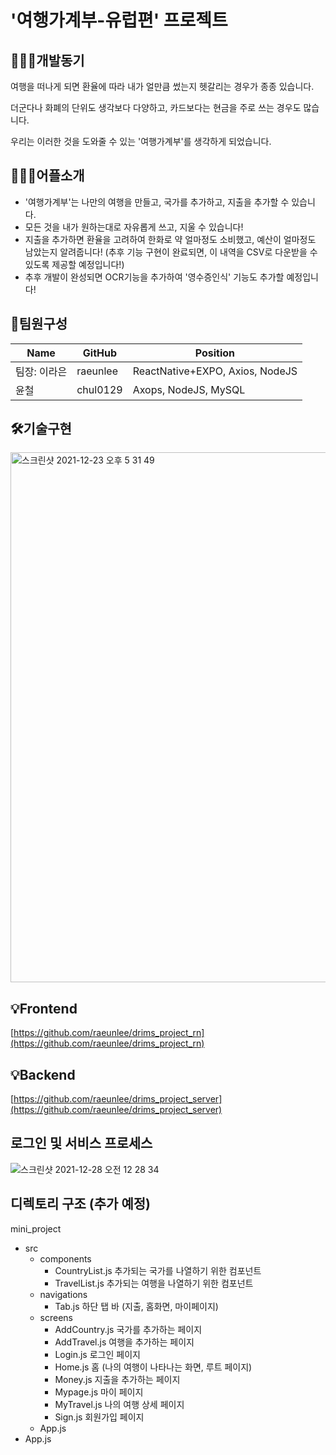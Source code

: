 # '여행가계부-유럽편' 프로젝트

## 👩🏻‍💻개발동기

여행을 떠나게 되면 환율에 따라 내가 얼만큼 썼는지 헷갈리는 경우가 종종 있습니다.

더군다나 화폐의 단위도 생각보다 다양하고, 카드보다는 현금을 주로 쓰는 경우도 많습니다.

우리는 이러한 것을 도와줄 수 있는 '여행가계부'를 생각하게 되었습니다.

## 💁🏻‍♀️어플소개

- '여행가계부'는 나만의 여행을 만들고, 국가를 추가하고, 지출을 추가할 수 있습니다.
- 모든 것을 내가 원하는대로 자유롭게 쓰고, 지울 수 있습니다!
- 지출을 추가하면 환율을 고려하여 한화로 약 얼마정도 소비했고, 예산이 얼마정도 남았는지 알려줍니다! (추후 기능 구현이 완료되면, 이 내역을 CSV로 다운받을 수 있도록 제공할 예정입니다!)
- 추후 개발이 완성되면 OCR기능을 추가하여 '영수증인식' 기능도 추가할 예정입니다!

## 👥팀원구성

| Name | GitHub | Position |
| --- | --- | --- |
| 팀장: 이라은 | raeunlee | ReactNative+EXPO, Axios, NodeJS |
| 윤철 | chul0129 | Axops, NodeJS, MySQL |

## 🛠️기술구현
<img width="848" alt="스크린샷 2021-12-23 오후 5 31 49" src="https://user-images.githubusercontent.com/49014085/147485522-ede16c84-72c4-4413-8cbe-0a63f8d790f1.png">

## 💡Frontend

[https://github.com/raeunlee/drims_project_rn](https://github.com/raeunlee/drims_project_rn)

## 💡Backend

[https://github.com/raeunlee/drims_project_server](https://github.com/raeunlee/drims_project_server)

## 로그인 및 서비스 프로세스

![스크린샷 2021-12-28 오전 12 28 34](https://user-images.githubusercontent.com/49014085/147485720-e776d2cb-fc72-4a8c-8635-10d6fa7d1fe7.png)

## 디렉토리 구조 (추가 예정)

mini_project

- src
    - components
        - CountryList.js 추가되는 국가를 나열하기 위한 컴포넌트
        - TravelList.js  추가되는 여행을 나열하기 위한 컴포넌트
    - navigations
        - Tab.js 하단 탭 바 (지출, 홈화면, 마이페이지)
    - screens
        - AddCountry.js 국가를 추가하는 페이지
        - AddTravel.js 여행을 추가하는 페이지
        - Login.js 로그인 페이지
        - Home.js 홈 (나의 여행이 나타나는 화면, 루트 페이지)
        - Money.js 지출을 추가하는 페이지
        - Mypage.js 마이 페이지
        - MyTravel.js 나의 여행 상세 페이지
        - Sign.js 회원가입 페이지
    - App.js
- App.js
